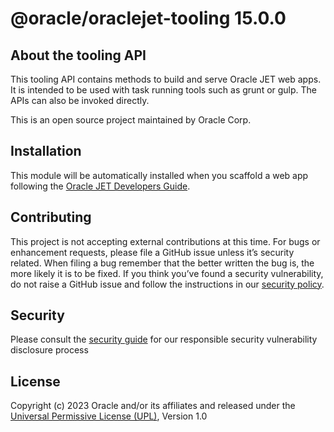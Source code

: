 # @oracle/oraclejet-tooling 15.0.0

## About the tooling API
This tooling API contains methods to build and serve Oracle JET web apps. It is intended to be used with task running tools such as grunt or gulp. The APIs can also be invoked directly. 

This is an open source project maintained by Oracle Corp.

## Installation
This module will be automatically installed when you scaffold a web app following the [Oracle JET Developers Guide](http://www.oracle.com/pls/topic/lookup?ctx=jet1500&id=homepage).

## Contributing
This project is not accepting external contributions at this time. For bugs or enhancement requests, please file a GitHub issue unless it’s security related. When filing a bug remember that the better written the bug is, the more likely it is to be fixed. If you think you’ve found a security vulnerability, do not raise a GitHub issue and follow the instructions in our [security policy](./SECURITY.md).

## Security
Please consult the [security guide](./SECURITY.md) for our responsible security vulnerability disclosure process

## License
Copyright (c) 2023 Oracle and/or its affiliates and released  under the 
[Universal Permissive License (UPL)](https://oss.oracle.com/licenses/upl/), Version 1.0
